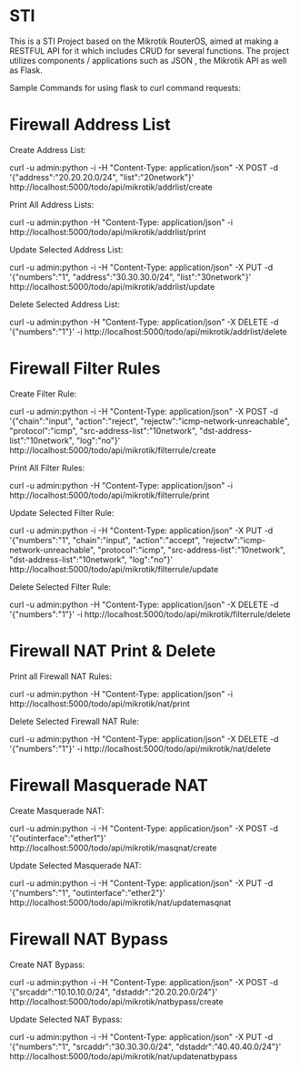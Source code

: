 # STI

This is a STI Project based on the Mikrotik RouterOS, aimed at making a RESTFUL API for it which includes CRUD for several functions. The project utilizes components / applications such as JSON , the Mikrotik API as well as Flask.

Sample Commands for using flask to curl command requests:

# Firewall Address List

Create Address List:

curl -u admin:python -i -H "Content-Type: application/json" -X POST -d '{"address":"20.20.20.0/24", "list":"20network"}' http://localhost:5000/todo/api/mikrotik/addrlist/create

Print All Address Lists:

curl -u admin:python -H "Content-Type: application/json" -i http://localhost:5000/todo/api/mikrotik/addrlist/print

Update Selected Address List:

curl -u admin:python -i -H "Content-Type: application/json" -X PUT -d '{"numbers":"1", "address":"30.30.30.0/24", "list":"30network"}' http://localhost:5000/todo/api/mikrotik/addrlist/update

Delete Selected Address List:

curl -u admin:python -H "Content-Type: application/json" -X DELETE -d '{"numbers":"1"}' -i http://localhost:5000/todo/api/mikrotik/addrlist/delete

# Firewall Filter Rules

Create Filter Rule:

curl -u admin:python -i -H "Content-Type: application/json" -X POST -d '{"chain":"input", "action":"reject", "rejectw":"icmp-network-unreachable", "protocol":"icmp", "src-address-list":"10network", "dst-address-list":"10network", "log":"no"}' http://localhost:5000/todo/api/mikrotik/filterrule/create

Print All Filter Rules:

curl -u admin:python -H "Content-Type: application/json" -i http://localhost:5000/todo/api/mikrotik/filterrule/print

Update Selected Filter Rule:

curl -u admin:python -i -H "Content-Type: application/json" -X PUT -d '{"numbers":"1", "chain":"input", "action":"accept", "rejectw":"icmp-network-unreachable", "protocol":"icmp", "src-address-list":"10network", "dst-address-list":"10network", "log":"no"}' http://localhost:5000/todo/api/mikrotik/filterrule/update

Delete Selected Filter Rule:

curl -u admin:python -H "Content-Type: application/json" -X DELETE -d '{"numbers":"1"}' -i http://localhost:5000/todo/api/mikrotik/filterrule/delete

# Firewall NAT Print & Delete

Print all Firewall NAT Rules:

curl -u admin:python -H "Content-Type: application/json" -i http://localhost:5000/todo/api/mikrotik/nat/print

Delete Selected Firewall NAT Rule:

curl -u admin:python -H "Content-Type: application/json" -X DELETE -d '{"numbers":"1"}' -i http://localhost:5000/todo/api/mikrotik/nat/delete

# Firewall Masquerade NAT

Create Masquerade NAT:

curl -u admin:python -i -H "Content-Type: application/json" -X POST -d '{"outinterface":"ether1"}' http://localhost:5000/todo/api/mikrotik/masqnat/create


Update Selected Masquerade NAT:

curl -u admin:python -i -H "Content-Type: application/json" -X PUT -d '{"numbers":"1", "outinterface":"ether2"}' http://localhost:5000/todo/api/mikrotik/nat/updatemasqnat


# Firewall NAT Bypass

Create NAT Bypass:

curl -u admin:python -i -H "Content-Type: application/json" -X POST -d '{"srcaddr":"10.10.10.0/24", "dstaddr":"20.20.20.0/24"}' http://localhost:5000/todo/api/mikrotik/natbypass/create

Update Selected NAT Bypass:

curl -u admin:python -i -H "Content-Type: application/json" -X PUT -d '{"numbers":"1", "srcaddr":"30.30.30.0/24", "dstaddr":"40.40.40.0/24"}' http://localhost:5000/todo/api/mikrotik/nat/updatenatbypass
